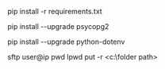 pip install -r requirements.txt

pip install --upgrade psycopg2

pip install --upgrade python-dotenv

sftp user@ip
pwd
lpwd
put -r <c:\folder path\>